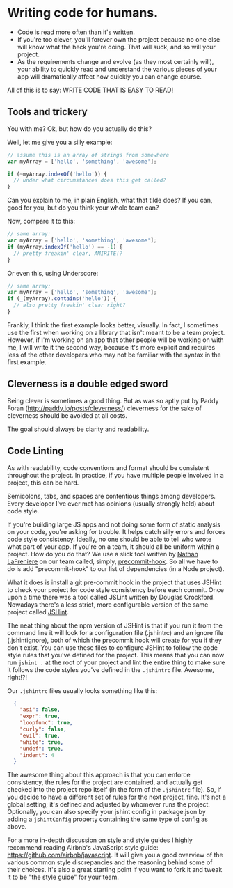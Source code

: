 # Writing code for humans.

- Code is read more often than it's written. 
- If you're too clever, you'll forever own the project because no one else will know what the heck you're doing. That will suck, and so will your project.
- As the requirements change and evolve (as they most certainly will), your ability to quickly read and understand the various pieces of your app will dramatically affect how quickly you can change course.

All of this is to say: WRITE CODE THAT IS EASY TO READ!

## Tools and trickery

You with me? Ok, but how do you actually do this? 

Well, let me give you a silly example:

```javascript
// assume this is an array of strings from somewhere
var myArray = ['hello', 'something', 'awesome']; 

if (~myArray.indexOf('hello')) {
  // under what circumstances does this get called?
}
```

Can you explain to me, in plain English, what that tilde does? If you can, good for you, but do you think your whole team can?

Now, compare it to this:

```javascript
// same array:
var myArray = ['hello', 'something', 'awesome']; 
if (myArray.indexOf('hello') == -1) {
  // pretty freakin' clear, AMIRITE!?
}
```

Or even this, using Underscore:

```javascript
// same array:
var myArray = ['hello', 'something', 'awesome']; 
if (_(myArray).contains('hello')) {
  // also pretty freakin' clear right?
}
```

Frankly, I think the first example looks better, visually. In fact, I sometimes use the first when working on a library that isn't meant to be a team project. However, if I'm working on an app that other people will be working on with me, I will write it the second way, because it's more explicit and requires less of the other developers who may not be familiar with the syntax in the first example.


## Cleverness is a double edged sword

Being clever is sometimes a good thing. But as was so aptly put by Paddy Foran (http://paddy.io/posts/cleverness/) cleverness for the sake of cleverness should be avoided at all costs. 

The goal should always be clarity and readability.

## Code Linting

As with readability, code conventions and format should be consistent throughout the project. In practice, if you have multiple people involved in a project, this can be hard.

Semicolons, tabs, and spaces are contentious things among developers. Every developer I've ever met has opinions (usually strongly held) about code style.

If you're building large JS apps and not doing some form of static analysis on your code, you're asking for trouble. It helps catch silly errors and forces code style consistency. Ideally, no one should be able to tell who wrote what part of your app. If you're on a team, it should all be uniform within a project. How do you do that? We use a slick tool written by [Nathan LaFreniere](https://twitter.com/quitlahok) on our team called, simply, [precommit-hook](http://github.com/nlf/precommit-hook). So all we have to do is add "precommit-hook" to our list of dependencies (in a Node project).

What it does is install a git pre-commit hook in the project that uses JSHint to check your project for code style consistency before each commit. Once upon a time there was a tool called JSLint written by Douglas Crockford. Nowadays there's a less strict, more configurable version of the same project called [JSHint](http://www.jshint.com/). 

The neat thing about the npm version of JSHint is that if you run it from the command line it will look for a configuration file (.jshintrc) and an ignore file (.jshintignore), both of which the precommit hook will create for you if they don't exist. You can use these files to configure JSHint to follow the code style rules that you've defined for the project. This means that you can now run `jshint .` at the root of your project and lint the entire thing to make sure it follows the code styles you've defined in the `.jshintrc` file. Awesome, right!?!

Our `.jshintrc` files usually looks something like this:

```json
  {
    "asi": false,
    "expr": true,
    "loopfunc": true,
    "curly": false,
    "evil": true,
    "white": true,
    "undef": true,
    "indent": 4
  }
```

The awesome thing about this approach is that you can enforce consistency, the rules for the project are contained, and actually get checked into the project repo itself (in the form of the `.jshintrc` file). So, if you decide to have a different set of rules for the next project, fine. It's not a global setting; it's defined and adjusted by whomever runs the project. Optionally, you can also specify your jshint config in package.json by adding a `jshintConfig` property containing the same type of config as above.

For a more in-depth discussion on style and style guides I highly recommend reading Airbnb's JavaScript style guide: https://github.com/airbnb/javascript. It will give you a good overview of the various common style discrepancies and the reasoning behind some of their choices. It's also a great starting point if you want to fork it and tweak it to be "the style guide" for your team.
